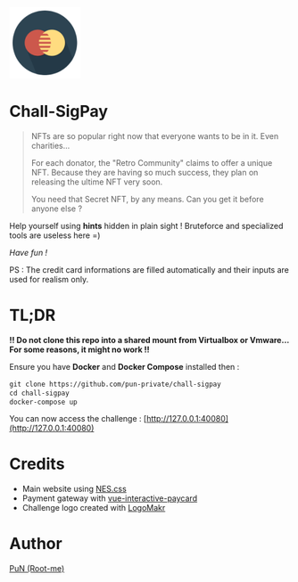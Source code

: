 ![Logo](src/payment/favicon.png)

# Chall-SigPay

> NFTs are so popular right now that everyone wants to be in it. Even charities...
> 
> For each donator, the "Retro Community" claims to offer a unique NFT. Because they are having so much success, they plan on releasing the ultime NFT very soon.
>
> You need that Secret NFT, by any means. Can you get it before anyone else ?

Help yourself using **hints** hidden in plain sight ! Bruteforce and specialized tools are useless here =)

*Have fun !*

PS : The credit card informations are filled automatically and their inputs are used for realism only.

# TL;DR

**!! Do not clone this repo into a shared mount from Virtualbox or Vmware... For some reasons, it might no work !!**

Ensure you have **Docker** and **Docker Compose** installed then :
 ```
 git clone https://github.com/pun-private/chall-sigpay
 cd chall-sigpay
 docker-compose up
 ```

You can now access the challenge : [http://127.0.0.1:40080](http://127.0.0.1:40080)

# Credits

- Main website using [NES.css](https://github.com/nostalgic-css/NES.css)
- Payment gateway with [vue-interactive-paycard](https://github.com/muhammed/vue-interactive-paycard)
- Challenge logo created with [LogoMakr](https://logomakr.com/app/3GKPgd#)

# Author

[PuN (Root-me)](https://www.root-me.org/PuN-5942)

